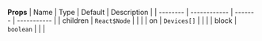 **Props**
| Name | Type | Default | Description |
| -------- | ------------ | ------- | ----------- |
| children | `React$Node` | | |
| on | `Devices[]` | | |
| block | `boolean` | | |
